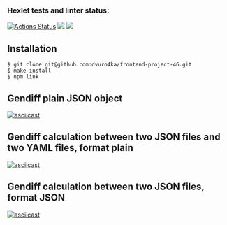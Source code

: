 ### Hexlet tests and linter status:

[![Actions Status](https://github.com/dvuro4ka/frontend-project-46/workflows/hexlet-check/badge.svg)](https://github.com/dvuro4ka/frontend-project-46/actions)
<a href = "https://codeclimate.com/github/dvuro4ka/frontend-project-46/maintainability"><img src ="https://api.codeclimate.com/v1/badges/511480d15febd22127bc/maintainability" /></a>
<a href = "https://codeclimate.com/github/dvuro4ka/frontend-project-46/test_coverage"><img src = "https://api.codeclimate.com/v1/badges/511480d15febd22127bc/test_coverage" /></a>

## Installation
```
$ git clone git@github.com:dvuro4ka/frontend-project-46.git
$ make install
$ npm link
```

## Gendiff plain JSON object

[![asciicast](https://asciinema.org/a/ezvchfRoivJvTuFeCczbKnD4M.svg)](https://asciinema.org/a/ezvchfRoivJvTuFeCczbKnD4M)

## Gendiff calculation between two JSON files and two YAML files, format plain

[![asciicast](https://asciinema.org/a/bnhP1rDoInW0EXqo5oTgQ3Ezp.svg)](https://asciinema.org/a/bnhP1rDoInW0EXqo5oTgQ3Ezp)

## Gendiff calculation between two JSON files, format JSON
[![asciicast](https://asciinema.org/a/JPIFyTZa0oKDWSwlyMKMTp4U4.svg)](https://asciinema.org/a/JPIFyTZa0oKDWSwlyMKMTp4U4)